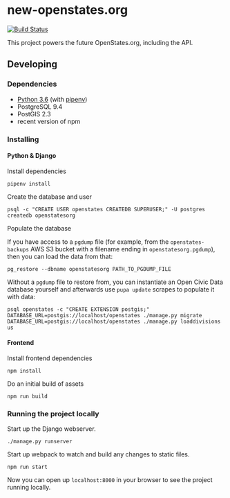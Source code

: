 # new-openstates.org

[![Build Status](https://travis-ci.org/openstates/new-openstates.org.svg?branch=develop)](https://travis-ci.org/openstates/new-openstates.org)

This project powers the future OpenStates.org, including the API.

## Developing

### Dependencies
* [Python 3.6](https://www.python.org/) (with [pipenv](https://docs.pipenv.org/))
* PostgreSQL 9.4
* PostGIS 2.3
* recent version of npm

### Installing

#### Python & Django

Install dependencies
```
pipenv install
```

Create the database and user
```
psql -c "CREATE USER openstates CREATEDB SUPERUSER;" -U postgres
createdb openstatesorg
```

Populate the database

If you have access to a `pgdump` file (for example, from the `openstates-backups` AWS S3 bucket with a filename ending in `openstatesorg.pgdump`), then you can load the data from that:
```
pg_restore --dbname openstatesorg PATH_TO_PGDUMP_FILE
```

Without a `pgdump` file to restore from, you can instantiate an Open Civic Data database yourself and afterwards use `pupa update` scrapes to populate it with data:

```
psql openstates -c "CREATE EXTENSION postgis;"
DATABASE_URL=postgis://localhost/openstates ./manage.py migrate
DATABASE_URL=postgis://localhost/openstates ./manage.py loaddivisions us
```

#### Frontend

Install frontend dependencies
```
npm install
```

Do an initial build of assets
```
npm run build
```


### Running the project locally

Start up the Django webserver.
```
./manage.py runserver
```

Start up webpack to watch and build any changes to static files.
```
npm run start
```

Now you can open up `localhost:8000` in your browser to see the project running locally.
